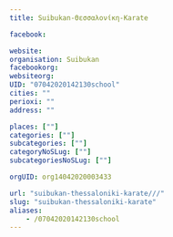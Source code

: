 ```yaml
---
title: Suibukan-Θεσσαλονίκη-Karate

facebook:

website:
organisation: Suibukan
facebookorg:
websiteorg:
UID: "07042020142130school"
cities: ""
perioxi: ""
address: ""

places: [""]
categories: [""]
subcategories: [""]
categoryNoSLug: [""]
subcategoriesNoSLug: [""]

orgUID: org14042020003433

url: "suibukan-thessaloniki-karate///"
slug: "suibukan-thessaloniki-karate"
aliases:
    - /07042020142130school
---
```





